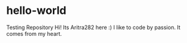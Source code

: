 # hello-world
Testing Repository
Hi!
Its Aritra282 here :)
I like to code by passion.
It comes from my heart.
